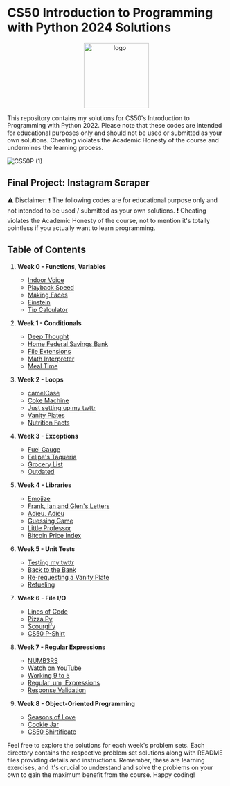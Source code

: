 # CS50 Introduction to Programming with Python 2024 Solutions
<p align="center">
<img src="https://i.imgur.com/Jj740Yd.png" alt="logo" height="150"/>
</p>

This repository contains my solutions for CS50's Introduction to Programming with Python 2022. Please note that these codes are intended for educational purposes only and should not be used or submitted as your own solutions. Cheating violates the Academic Honesty of the course and undermines the learning process.

![CS50P (1)](https://github.com/code50/130122304/assets/130122304/65072aa9-2e8f-496b-a016-ae189c4e8539)

## Final Project: Instagram Scraper

⚠️ Disclaimer:
❗ The following codes are for educational purpose only and not intended to be used / submitted as your own solutions.
❗ Cheating violates the Academic Honesty of the course, not to mention it's totally pointless if you actually want to learn programming.

## Table of Contents

1. **Week 0 - Functions, Variables**
   - [Indoor Voice](/Week0/Indoor_Voice)
   - [Playback Speed](/Week0/Playback_Speed)
   - [Making Faces](/Week0/Making_Faces)
   - [Einstein](/Week0/Einstein)
   - [Tip Calculator](/Week0/Tip_Calculator)

2. **Week 1 - Conditionals**
   - [Deep Thought](/Week1/Deep_Thought)
   - [Home Federal Savings Bank](/Week1/Home_Federal_Savings_Bank)
   - [File Extensions](/Week1/File_Extensions)
   - [Math Interpreter](/Week1/Math_Interpreter)
   - [Meal Time](/Week1/Meal_Time)

3. **Week 2 - Loops**
   - [camelCase](/Week2/camelCase)
   - [Coke Machine](/Week2/Coke_Machine)
   - [Just setting up my twttr](/Week2/Just_setting_up_my_twttr)
   - [Vanity Plates](/Week2/Vanity_Plates)
   - [Nutrition Facts](/Week2/Nutrition_Facts)

4. **Week 3 - Exceptions**
   - [Fuel Gauge](/Week3/Fuel_Gauge)
   - [Felipe's Taqueria](/Week3/Felipes_Taqueria)
   - [Grocery List](/Week3/Grocery_List)
   - [Outdated](/Week3/Outdated)

5. **Week 4 - Libraries**
   - [Emojize](/Week4/Emojize)
   - [Frank, Ian and Glen's Letters](/Week4/Frank_Ian_and_Glens_Letters)
   - [Adieu, Adieu](/Week4/Adieu_Adieu)
   - [Guessing Game](/Week4/Guessing_Game)
   - [Little Professor](/Week4/Little_Professor)
   - [Bitcoin Price Index](/Week4/Bitcoin_Price_Index)

6. **Week 5 - Unit Tests**
   - [Testing my twttr](/Week5/Testing_my_twttr)
   - [Back to the Bank](/Week5/Back_to_the_Bank)
   - [Re-requesting a Vanity Plate](/Week5/Re-requesting_a_Vanity_Plate)
   - [Refueling](/Week5/Refueling)

7. **Week 6 - File I/O**
   - [Lines of Code](/Week6/Lines_of_Code)
   - [Pizza Py](/Week6/Pizza_Py)
   - [Scourgify](/Week6/Scourgify)
   - [CS50 P-Shirt](/Week6/CS50_P-Shirt)

8. **Week 7 - Regular Expressions**
   - [NUMB3RS](/Week7/NUMB3RS)
   - [Watch on YouTube](/Week7/Watch_on_YouTube)
   - [Working 9 to 5](/Week7/Working_9_to_5)
   - [Regular, um, Expressions](/Week7/Regular_um_Expressions)
   - [Response Validation](/Week7/Response_Validation)

9. **Week 8 - Object-Oriented Programming**
   - [Seasons of Love](/Week8/Seasons_of_Love)
   - [Cookie Jar](/Week8/Cookie_Jar)
   - [CS50 Shirtificate](/Week8/CS50_Shirtificate)

Feel free to explore the solutions for each week's problem sets. Each directory contains the respective problem set solutions along with README files providing details and instructions. Remember, these are learning exercises, and it's crucial to understand and solve the problems on your own to gain the maximum benefit from the course. Happy coding!
